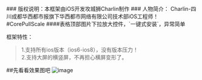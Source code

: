 <br />
### 版权说明：本框架由iOS开发攻城狮Charlin制作
### 人物简介： Charlin-四川成都华西都市报旗下华西都市网络有限公司技术部iOS工程师！
<br />
#CorePullScale
####表格顶部图片下拉放大控件，`一键式安装`，异常简单



框架特性：<br />
>1.支持所有ios版本（ios6-ios8），没有版本压力！<br />
>2.支持大屏的横竖屏，不再担心横屏变形了。



##先看看效果图吧
![image](./img/1.png)

